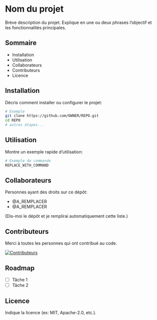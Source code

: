 # Nom du projet

Brève description du projet. Explique en une ou deux phrases l’objectif et les fonctionnalités principales.

## Sommaire
- Installation
- Utilisation
- Collaborateurs
- Contributeurs
- Licence

## Installation
Décris comment installer ou configurer le projet:
```bash
# Exemple
git clone https://github.com/OWNER/REPO.git
cd REPO
# autres étapes...
```

## Utilisation
Montre un exemple rapide d’utilisation:
```bash
# Exemple de commande
REPLACE_WITH_COMMAND
```

## Collaborateurs
Personnes ayant des droits sur ce dépôt:
- @A_REMPLACER
- @A_REMPLACER

(Dis-moi le dépôt et je remplirai automatiquement cette liste.)

## Contributeurs
Merci à toutes les personnes qui ont contribué au code.

[![Contributeurs](https://contrib.rocks/image?repo=OWNER/REPO)](https://github.com/OWNER/REPO/graphs/contributors)

## Roadmap
- [ ] Tâche 1
- [ ] Tâche 2

## Licence
Indique la licence (ex: MIT, Apache-2.0, etc.).

